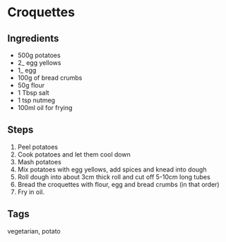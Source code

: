 # Croquettes

## Ingredients

* 500g potatoes
* 2_ egg yellows 
* 1_ egg 
* 100g of bread crumbs
* 50g flour
* 1 Tbsp salt
* 1 tsp nutmeg
* 100ml oil for frying 

## Steps

1. Peel potatoes
2. Cook potatoes and let them cool down
3. Mash potatoes
4. Mix potatoes with egg yellows, add spices and knead into dough
5. Roll dough into about 3cm thick roll and cut off 5-10cm long tubes
6. Bread the croquettes with flour, egg and bread crumbs (in that order)
7. Fry in oil.

## Tags
vegetarian, potato
